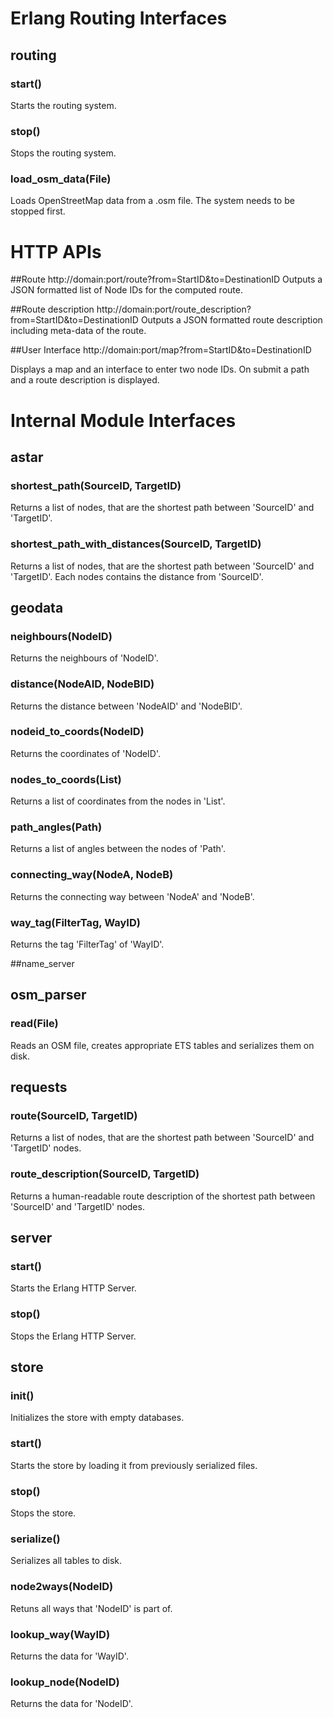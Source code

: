 # Erlang Routing Interfaces
## routing

### start()
Starts the routing system.

### stop()
Stops the routing system.

### load_osm_data(File)
Loads OpenStreetMap data from a .osm file. The system needs to be stopped first.

# HTTP APIs
##Route
	http://domain:port/route?from=StartID&to=DestinationID
Outputs a JSON formatted list of Node IDs for the computed route.

##Route description
	http://domain:port/route_description?from=StartID&to=DestinationID
Outputs a JSON formatted route description including meta-data of the route.

##User Interface
	http://domain:port/map?from=StartID&to=DestinationID

Displays a map and an interface to enter two node IDs. 
On submit a path and a route description is displayed.

# Internal Module Interfaces

## astar
### shortest_path(SourceID, TargetID)
Returns a list of nodes, that are the shortest path between 'SourceID' and 'TargetID'.

### shortest_path_with_distances(SourceID, TargetID)
Returns a list of nodes, that are the shortest path between 'SourceID' and 'TargetID'. Each nodes contains the distance from 'SourceID'.

## geodata
### neighbours(NodeID)
Returns the neighbours of 'NodeID'.

### distance(NodeAID, NodeBID)
Returns the distance between 'NodeAID' and 'NodeBID'.

### nodeid_to_coords(NodeID)
Returns the coordinates of 'NodeID'.

### nodes_to_coords(List)
Returns a list of coordinates from the nodes in 'List'.

### path_angles(Path)
Returns a list of angles between the nodes of 'Path'.

### connecting_way(NodeA, NodeB)
Returns the connecting way between 'NodeA' and 'NodeB'.

### way_tag(FilterTag, WayID)
Returns the tag 'FilterTag' of 'WayID'.

##name_server

## osm_parser
### read(File)
Reads an OSM file, creates appropriate ETS tables and serializes them on disk.

## requests
### route(SourceID, TargetID)
Returns a list of nodes, that are the shortest path between 'SourceID' and 'TargetID' nodes.

### route_description(SourceID, TargetID)
Returns a human-readable route description of the shortest path between 'SourceID' and 'TargetID' nodes.

## server
### start()
Starts the Erlang HTTP Server.

### stop()
Stops the Erlang HTTP Server.

## store
### init()
Initializes the store with empty databases.

### start()
Starts the store by loading it from previously serialized files.

### stop()
Stops the store.

### serialize()
Serializes all tables to disk.

### node2ways(NodeID)
Retuns all ways that 'NodeID' is part of.

### lookup_way(WayID)
Returns the data for 'WayID'.

### lookup_node(NodeID)
Returns the data for 'NodeID'.